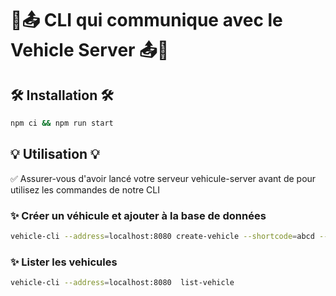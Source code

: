 # 🚗📤 CLI qui communique avec le Vehicle Server 📤🚗

## 🛠️ Installation 🛠️

```bash
npm ci && npm run start
```

## 💡 Utilisation 💡

✅ Assurer-vous d'avoir lancé votre serveur vehicule-server avant de pour utilisez les commandes de notre CLI

### ✨ Créer un véhicule et ajouter à la base de données

```bash
vehicle-cli --address=localhost:8080 create-vehicle --shortcode=abcd --battery=12 --longitude=20.0 --latitude=30.0
```

### ✨ Lister les vehicules

```bash
vehicle-cli --address=localhost:8080  list-vehicle
```